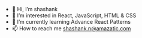 - 👋 Hi, I’m shashank
- 👀 I’m interested in React, JavaScript, HTML & CSS
- 🌱 I’m currently learning Advance React Patterns
- 📫 How to reach me shashank.n@amazatic.com

<!---
shashank221/shashank221 is a ✨ special ✨ repository because its `README.md` (this file) appears on your GitHub profile.
You can click the Preview link to take a look at your changes.
--->
